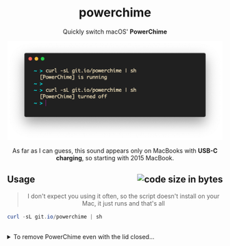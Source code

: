 <h1 align="center">
	powerchime
</h1>
<p align="center">
  Quickly switch macOS' <b>PowerChime</b>
</p>

![Preview](preview.png)

<p align="center">
	As far as I can guess, this sound appears only on MacBooks with <b>USB-C charging</b>, so starting with 2015 MacBook.
<p>

<h2>
	Usage
	<img align="right" alt="code size in bytes" src="https://img.shields.io/github/languages/code-size/dafuqtor/powerchime?label=script%20size">
</h2>

<blockquote align="center">
	<p align="center">
		I don't expect you using it often, so the script doesn't install on your Mac, it just runs and that's all
	</p>
</blockquote>

```powershell
curl -sL git.io/powerchime | sh
```

<br>

<details>
  <summary>To remove PowerChime even with the lid closed...</summary>
<blockquote>
  <br>
  <ol>
    <li>Disable <a href="//en.wikipedia.org/wiki/System_Integrity_Protection">SIP</a> (that's cruel, Apple)</li>
    <li>Remove the `/System/Library/CoreServices/PowerChime.app/Contents/Resources/connect_power.aif` file</li>
  </ol>
</blockquote>
</details>
